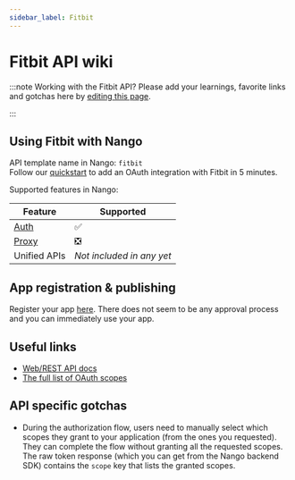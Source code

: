 ```yaml
---
sidebar_label: Fitbit
---
```


# Fitbit API wiki

:::note Working with the Fitbit API?
Please add your learnings, favorite links and gotchas here by [editing this page](https://github.com/nangohq/nango/tree/master/docs/docs/providers/fitbit.md).

:::

## Using Fitbit with Nango

API template name in Nango: `fitbit`  
Follow our [quickstart](../quickstart.md) to add an OAuth integration with Fitbit in 5 minutes.

Supported features in Nango:

| Feature                            | Supported                 |
| ---------------------------------- | ------------------------- |
| [Auth](/nango-auth/core-concepts)  | ✅                        |
| [Proxy](/nango-unified-apis/proxy) | ❎                        |
| Unified APIs                       | _Not included in any yet_ |

## App registration & publishing

Register your app [here](https://dev.fitbit.com/apps/new/).
There does not seem to be any approval process and you can immediately use your app.

## Useful links

-   [Web/REST API docs](https://dev.fitbit.com/build/reference/web-api/)
-   [The full list of OAuth scopes](https://dev.fitbit.com/build/reference/web-api/developer-guide/application-design/#Scopes)

## API specific gotchas

-   During the authorization flow, users need to manually select which scopes they grant to your application (from the ones you requested). They can complete the flow without granting all the requested scopes. The raw token response (which you can get from the Nango backend SDK) contains the `scope` key that lists the granted scopes.
